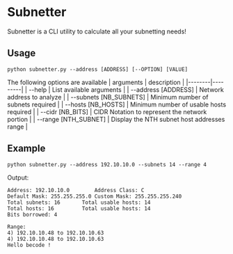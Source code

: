 # Subnetter
Subnetter is a CLI utility to calculate all your subnetting needs!

## Usage
```
python subnetter.py --address [ADDRESS] [--OPTION] [VALUE]
```
The following options are available
| arguments | description |
|--------|---------|
| --help | List available arguments |
| --address [ADDRESS] | Network address to analyze |
| --subnets [NB_SUBNETS] | Minimum number of subnets required |
| --hosts [NB_HOSTS] | Minimum number of usable hosts required |
| --cidr [NB_BITS] | CIDR Notation to represent the network portion |
| --range [NTH_SUBNET] | Display the NTH subnet host addresses range |

## Example
```
python subnetter.py --address 192.10.10.0 --subnets 14 --range 4 
```

Output:
```
Address: 192.10.10.0		Address Class: C
Default Mask: 255.255.255.0	Custom Mask: 255.255.255.240
Total subnets: 16		Total usable hosts: 14
Total hosts: 16			Total usable hosts: 14
Bits borrowed: 4

Range:
4) 192.10.10.48 to 192.10.10.63
4) 192.10.10.48 to 192.10.10.63
Hello becode !
```
